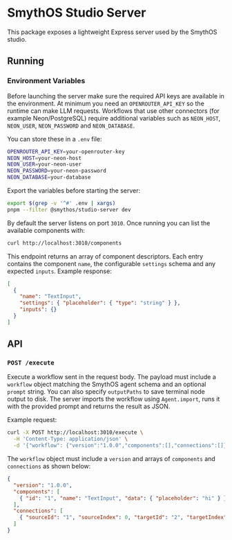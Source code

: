 # SmythOS Studio Server

This package exposes a lightweight Express server used by the SmythOS studio.

## Running

### Environment Variables

Before launching the server make sure the required API keys are available in the
environment. At minimum you need an `OPENROUTER_API_KEY` so the runtime can make
LLM requests. Workflows that use other connectors (for example Neon/PostgreSQL)
require additional variables such as `NEON_HOST`, `NEON_USER`, `NEON_PASSWORD`
and `NEON_DATABASE`.

You can store these in a `.env` file:

```bash
OPENROUTER_API_KEY=your-openrouter-key
NEON_HOST=your-neon-host
NEON_USER=your-neon-user
NEON_PASSWORD=your-neon-password
NEON_DATABASE=your-database
```

Export the variables before starting the server:

```bash
export $(grep -v '^#' .env | xargs)
pnpm --filter @smythos/studio-server dev
```

By default the server listens on port `3010`. Once running you can list the
available components with:

```bash
curl http://localhost:3010/components
```

This endpoint returns an array of component descriptors. Each entry contains the
component `name`, the configurable `settings` schema and any expected `inputs`.
Example response:

```json
[
  {
    "name": "TextInput",
    "settings": { "placeholder": { "type": "string" } },
    "inputs": {}
  }
]
```

## API

### `POST /execute`

Execute a workflow sent in the request body. The payload must include a
`workflow` object matching the SmythOS agent schema and an optional `prompt`
string. You can also specify `outputPaths` to save terminal node output to disk.
The server imports the workflow using `Agent.import`, runs it with the provided
prompt and returns the result as JSON.

Example request:

```bash
curl -X POST http://localhost:3010/execute \
  -H 'Content-Type: application/json' \
  -d '{"workflow": {"version":"1.0.0","components":[],"connections":[]}, "prompt": "Hello"}'
```

The `workflow` object must include a `version` and arrays of `components` and
`connections` as shown below:

```json
{
  "version": "1.0.0",
  "components": [
    { "id": "1", "name": "TextInput", "data": { "placeholder": "hi" } }
  ],
  "connections": [
    { "sourceId": "1", "sourceIndex": 0, "targetId": "2", "targetIndex": 0 }
  ]
}
```
